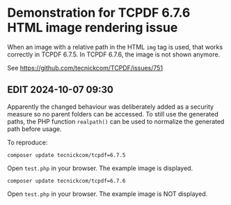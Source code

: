 # Demonstration for TCPDF 6.7.6 HTML image rendering issue

When an image with a relative path in the HTML `img` tag is used, that works correctly in TCPDF 6.7.5.
In TCPDF 6.7.6, the image is not shown anymore.

See https://github.com/tecnickcom/TCPDF/issues/751

## EDIT 2024-10-07 09:30

Apparently the changed behaviour was deliberately added as a security measure so no parent folders can be accessed.
To still use the generated paths, the PHP function `realpath()` can be used to normalize the generated path before usage.

To reproduce:
```
composer update tecnickcom/tcpdf=6.7.5
```

Open `test.php` in your browser. The example image is displayed.

```
composer update tecnickcom/tcpdf=6.7.6
```

Open `test.php` in your browser. The example image is NOT displayed.

